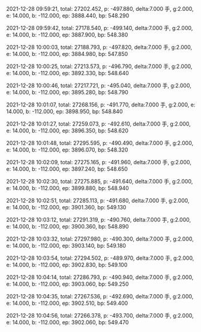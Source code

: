 2021-12-28 09:59:21, total: 27202.452, p: -497.880, delta:7.000 手, g:2.000, e: 14.000, b: -112.000, ep: 3888.440, bp: 548.290

2021-12-28 09:59:42, total: 27178.540, p: -499.140, delta:7.000 手, g:2.000, e: 14.000, b: -112.000, ep: 3887.900, bp: 548.380

2021-12-28 10:00:03, total: 27188.793, p: -497.820, delta:7.000 手, g:2.000, e: 14.000, b: -112.000, ep: 3884.980, bp: 547.850

2021-12-28 10:00:25, total: 27213.573, p: -496.790, delta:7.000 手, g:2.000, e: 14.000, b: -112.000, ep: 3892.330, bp: 548.640

2021-12-28 10:00:46, total: 27217.721, p: -495.040, delta:7.000 手, g:2.000, e: 14.000, b: -112.000, ep: 3895.280, bp: 548.790

2021-12-28 10:01:07, total: 27268.156, p: -491.770, delta:7.000 手, g:2.000, e: 14.000, b: -112.000, ep: 3898.950, bp: 548.840

2021-12-28 10:01:27, total: 27259.073, p: -492.610, delta:7.000 手, g:2.000, e: 14.000, b: -112.000, ep: 3896.350, bp: 548.620

2021-12-28 10:01:48, total: 27295.595, p: -490.490, delta:7.000 手, g:2.000, e: 14.000, b: -112.000, ep: 3896.070, bp: 548.320

2021-12-28 10:02:09, total: 27275.165, p: -491.960, delta:7.000 手, g:2.000, e: 14.000, b: -112.000, ep: 3897.240, bp: 548.650

2021-12-28 10:02:30, total: 27275.885, p: -491.640, delta:7.000 手, g:2.000, e: 14.000, b: -112.000, ep: 3899.880, bp: 548.940

2021-12-28 10:02:51, total: 27285.113, p: -491.680, delta:7.000 手, g:2.000, e: 14.000, b: -112.000, ep: 3901.360, bp: 549.130

2021-12-28 10:03:12, total: 27291.319, p: -490.760, delta:7.000 手, g:2.000, e: 14.000, b: -112.000, ep: 3900.360, bp: 548.890

2021-12-28 10:03:32, total: 27297.980, p: -490.300, delta:7.000 手, g:2.000, e: 14.000, b: -112.000, ep: 3903.140, bp: 549.180

2021-12-28 10:03:54, total: 27294.502, p: -489.970, delta:7.000 手, g:2.000, e: 14.000, b: -112.000, ep: 3902.830, bp: 549.100

2021-12-28 10:04:14, total: 27286.793, p: -490.940, delta:7.000 手, g:2.000, e: 14.000, b: -112.000, ep: 3903.060, bp: 549.250

2021-12-28 10:04:35, total: 27267.536, p: -492.690, delta:7.000 手, g:2.000, e: 14.000, b: -112.000, ep: 3902.510, bp: 549.400

2021-12-28 10:04:56, total: 27266.378, p: -493.700, delta:7.000 手, g:2.000, e: 14.000, b: -112.000, ep: 3902.060, bp: 549.470